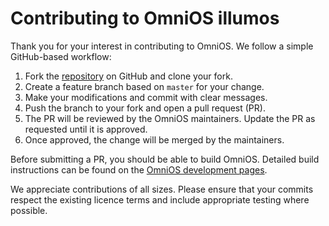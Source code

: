 # Contributing to OmniOS illumos

Thank you for your interest in contributing to OmniOS. We follow a simple GitHub-based workflow:

1. Fork the [repository](https://github.com/omniosorg/illumos-omnios) on GitHub and clone your fork.
2. Create a feature branch based on `master` for your change.
3. Make your modifications and commit with clear messages.
4. Push the branch to your fork and open a pull request (PR).
5. The PR will be reviewed by the OmniOS maintainers. Update the PR as requested until it is approved.
6. Once approved, the change will be merged by the maintainers.

Before submitting a PR, you should be able to build OmniOS. Detailed build instructions can be found on the [OmniOS development pages](https://omnios.org/dev/build_instructions).

We appreciate contributions of all sizes. Please ensure that your commits respect the existing licence terms and include appropriate testing where possible.

